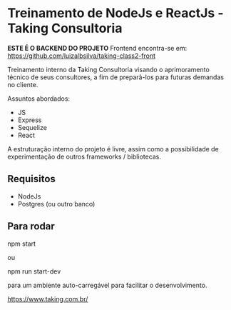 Treinamento de NodeJs e ReactJs - Taking Consultoria
====================================================

**ESTE É O BACKEND DO PROJETO** Frontend encontra-se em: https://github.com/luizalbsilva/taking-class2-front

Treinamento interno da Taking Consultoria visando o aprimoramento técnico de seus consultores, a fim de preparã-los para 
futuras demandas no cliente.

Assuntos abordados:
<ul>
    <li> JS
    <li> Express
    <li> Sequelize
    <li> React
</ul>
<p>
A estruturação interno do projeto é livre, assim como a possibilidade de experimentação de outros frameworks / bibliotecas.
</p>

Requisitos
-----------
<ul>
    <li>NodeJs</li>
    <li>Postgres (ou outro banco)</li>
</ul>

Para rodar
------------

npm start

ou 

npm run start-dev

para um ambiente auto-carregável para facilitar o desenvolvimento.


https://www.taking.com.br/


